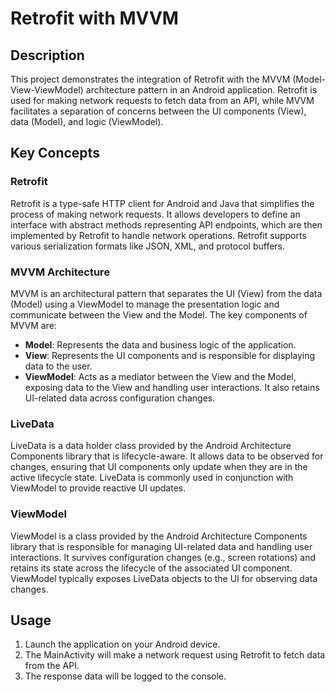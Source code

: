 # Retrofit with MVVM

## Description
This project demonstrates the integration of Retrofit with the MVVM
(Model-View-ViewModel) architecture pattern in an Android application. Retrofit
is used for making network requests to fetch data from an API, while MVVM
facilitates a separation of concerns between the UI components (View), data
(Model), and logic (ViewModel).

## Key Concepts

### Retrofit
Retrofit is a type-safe HTTP client for Android and Java that simplifies the
process of making network requests. It allows developers to define an interface
with abstract methods representing API endpoints, which are then implemented by
Retrofit to handle network operations. Retrofit supports various serialization
formats like JSON, XML, and protocol buffers.

### MVVM Architecture
MVVM is an architectural pattern that separates the UI (View) from the data
(Model) using a ViewModel to manage the presentation logic and communicate
between the View and the Model. The key components of MVVM are:
- **Model**: Represents the data and business logic of the application.
- **View**: Represents the UI components and is responsible for displaying data to the user.
- **ViewModel**: Acts as a mediator between the View and the Model, exposing data to the View and handling user interactions. It also retains UI-related data across configuration changes.

### LiveData
LiveData is a data holder class provided by the Android Architecture Components
library that is lifecycle-aware. It allows data to be observed for changes,
ensuring that UI components only update when they are in the active lifecycle
state. LiveData is commonly used in conjunction with ViewModel to provide
reactive UI updates.

### ViewModel
ViewModel is a class provided by the Android Architecture Components library
that is responsible for managing UI-related data and handling user
interactions. It survives configuration changes (e.g., screen rotations) and
retains its state across the lifecycle of the associated UI component.
ViewModel typically exposes LiveData objects to the UI for observing data
changes.

## Usage
1. Launch the application on your Android device.
2. The MainActivity will make a network request using Retrofit to fetch data from the API.
3. The response data will be logged to the console.

